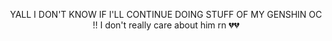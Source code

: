 <p align="center">
YALL I DON'T KNOW IF I'LL CONTINUE DOING STUFF OF MY GENSHIN OC !! I don't really care about him rn 💔💔 
</p>



